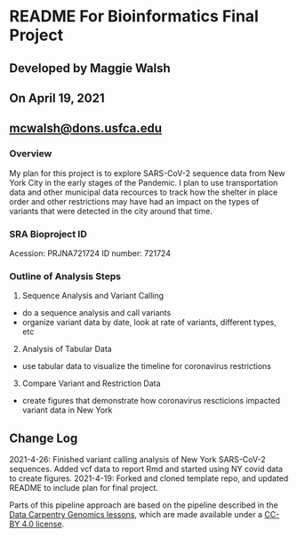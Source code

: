 # README For Bioinformatics Final Project
## Developed by Maggie Walsh
## On April 19, 2021
## mcwalsh@dons.usfca.edu

### Overview
My plan for this project is to explore SARS-CoV-2 sequence data from New York City in the early stages of the 
Pandemic. I plan to use transportation data and other municipal data recources to track how the shelter in place 
order and other restrictions may have had an impact on the types of variants that were detected in the city 
around that time.

### SRA Bioproject ID
Acession: PRJNA721724 
ID number: 721724

### Outline of Analysis Steps
1. Sequence Analysis and Variant Calling
 * do a sequence analysis and call variants
 * organize variant data by date, look at rate of variants, different types, etc
2. Analysis of Tabular Data
 * use tabular data to visualize the timeline for coronavirus restrictions
3. Compare Variant and Restriction Data
 * create figures that demonstrate how coronavirus rescticions impacted variant data in New York

## Change Log
2021-4-26: Finished variant calling analysis of New York SARS-CoV-2 sequences. Added vcf data to report Rmd and started using NY covid data to create figures.
2021-4-19: Forked and cloned template repo, and updated README to include plan for final project. 


Parts of this pipeline approach are based on the pipeline described in the [Data Carpentry Genomics lessons](https://datacarpentry.org/genomics-workshop/), which are made available under a [CC-BY 4.0 license](https://creativecommons.org/licenses/by/4.0/).

